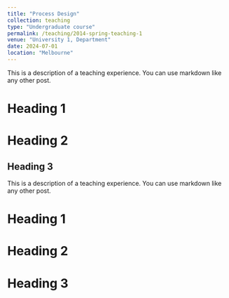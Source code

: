 ```yaml
---
title: "Process Design"
collection: teaching
type: "Undergraduate course"
permalink: /teaching/2014-spring-teaching-1
venue: "University 1, Department"
date: 2024-07-01
location: "Melbourne"
---
```


This is a description of a teaching experience. You can use markdown like any other post.

Heading 1
======

Heading 2
======

Heading 3
---

 This is a description of a teaching experience. You can use markdown like any other post.

 Heading 1
 ======

 Heading 2
 ======

 Heading 3
 ======
